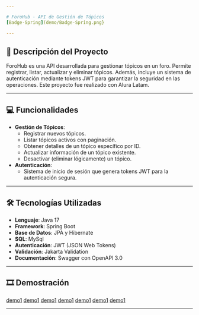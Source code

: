 ```yaml
---

# ForoHub - API de Gestión de Tópicos
[Badge-Spring](demo/Badge-Spring.png}

---
```


## 🔖 Descripción del Proyecto
ForoHub es una API desarrollada para gestionar tópicos en un foro. Permite registrar, listar, actualizar y eliminar tópicos. Además, incluye un sistema de autenticación mediante tokens JWT para garantizar la seguridad en las operaciones. Este proyecto fue realizado con Alura Latam.

---

## 💻 Funcionalidades
- **Gestión de Tópicos**:
  - Registrar nuevos tópicos.
  - Listar tópicos activos con paginación.
  - Obtener detalles de un tópico específico por ID.
  - Actualizar información de un tópico existente.
  - Desactivar (eliminar lógicamente) un tópico.
- **Autenticación**:
  - Sistema de inicio de sesión que genera tokens JWT para la autenticación segura.

---

## 🛠️ Tecnologías Utilizadas
- **Lenguaje**: Java 17
- **Framework**: Spring Boot
- **Base de Datos**: JPA y Hibernate
- **SQL**: MySql
- **Autenticación**: JWT (JSON Web Tokens)
- **Validación**: Jakarta Validation
- **Documentación**: Swagger con OpenAPI 3.0

---

## 🎞 Demostración

[demo1](demo/demo_1.png)
[demo1](demo/demo_2.png)
[demo1](demo/demo_3.png)
[demo1](demo/demo_4.png)
[demo1](demo/demo_5.png)
[demo1](demo/demo_6.png)
[demo1](demo/demo_7.png)

---
